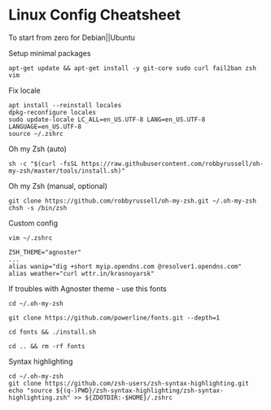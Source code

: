 # Linux Config Cheatsheet
To start from zero for Debian||Ubuntu

Setup minimal packages
```
apt-get update && apt-get install -y git-core sudo curl fail2ban zsh vim
```
Fix locale
```
apt install --reinstall locales
dpkg-reconfigure locales
sudo update-locale LC_ALL=en_US.UTF-8 LANG=en_US.UTF-8 LANGUAGE=en_US.UTF-8
source ~/.zshrc
```
Oh my Zsh (auto)
```
sh -c "$(curl -fsSL https://raw.githubusercontent.com/robbyrussell/oh-my-zsh/master/tools/install.sh)"
```
Oh my Zsh (manual, optional)
```
git clone https://github.com/robbyrussell/oh-my-zsh.git ~/.oh-my-zsh
chsh -s /bin/zsh
```
Custom config
```
vim ~/.zshrc
```
```
ZSH_THEME="agnoster" 
...
alias wanip="dig +short myip.opendns.com @resolver1.opendns.com"
alias weather="curl wttr.in/krasnoyarsk"
```

If troubles with Agnoster theme - use this fonts
```
cd ~/.oh-my-zsh

git clone https://github.com/powerline/fonts.git --depth=1

cd fonts && ./install.sh

cd .. && rm -rf fonts
```
Syntax highlighting
```
cd ~/.oh-my-zsh
git clone https://github.com/zsh-users/zsh-syntax-highlighting.git
echo "source ${(q-)PWD}/zsh-syntax-highlighting/zsh-syntax-highlighting.zsh" >> ${ZDOTDIR:-$HOME}/.zshrc
```
